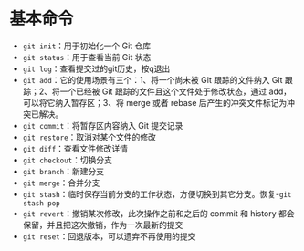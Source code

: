 # 基本命令

- `git init`：用于初始化一个 Git 仓库
- `git status`：用于查看当前 Git 状态
- `git log`：查看提交过的git历史，按q退出
- `git add`：它的使用场景有三个：1、将一个尚未被 Git 跟踪的文件纳入 Git 跟踪；2、将一个已经被 Git 跟踪的文件且这个文件处于修改状态，通过 add，可以将它纳入暂存区；3、将 merge 或者 rebase 后产生的冲突文件标记为冲突已解决。
- `git commit`：将暂存区内容纳入 Git 提交记录
- `git restore`：取消对某个文件的修改
- `git diff`：查看文件修改详情
- `git checkout`：切换分支
- `git branch`：新建分支
- `git merge`：合并分支
- `git stash`：临时保存当前分支的工作状态，方便切换到其它分支。恢复-`git stash pop`
- `git revert`：撤销某次修改，此次操作之前和之后的 commit 和 history 都会保留，并且把这次撤销，作为一次最新的提交
- `git reset`：回退版本，可以遗弃不再使用的提交
